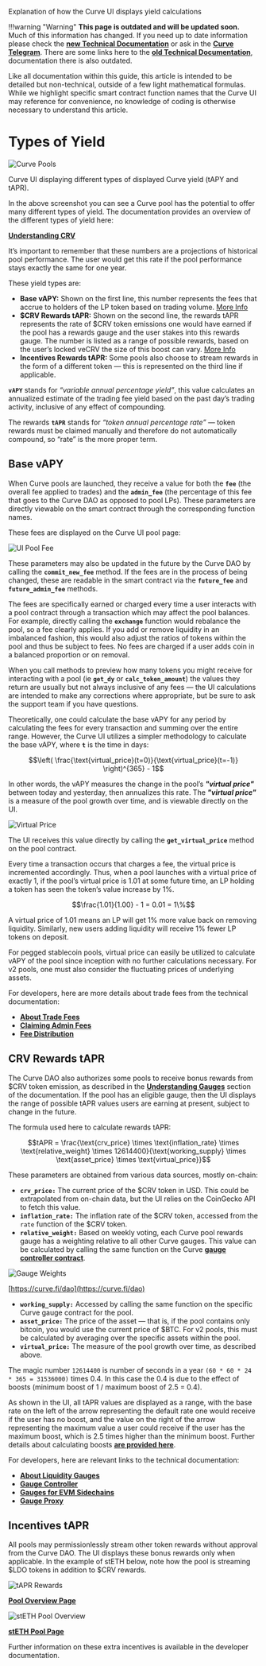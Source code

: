 Explanation of how the Curve UI displays yield calculations

!!!warning "Warning"
    **This page is outdated and will be updated soon.**  Much of this information has changed.  If you need up to date information please check the [**new Technical Documentation**](https://docs.curve.fi/) or ask in the [**Curve Telegram**](https://t.me/curvefi).  There are some links here to the [**old Technical Documentation**](https://curve.readthedocs.io/), documentation there is also outdated.

Like all documentation within this guide, this article is intended to be detailed but non-technical, outside of a few light mathematical formulas. While we highlight specific smart contract function names that the Curve UI may reference for convenience, no knowledge of coding is otherwise necessary to understand this article.

# **Types of Yield**

![Curve Pools](../images/ui/pools.png)

Curve UI displaying different types of displayed Curve yield (tAPY and tAPR).

In the above screenshot you can see a Curve pool has the potential to offer many different types of yield. The documentation provides an overview of the different types of yield here:

[**Understanding CRV**](../crv-token/overview.md)

It’s important to remember that these numbers are a projections of historical pool performance. The user would get this rate if the pool performance stays exactly the same for one year.

These yield types are:

*   **Base vAPY:** Shown on the first line, this number represents the fees that accrue to holders of the LP token based on trading volume. [More Info](https://resources.curve.fi/pools/understanding-curve-pools)​
*   **$CRV Rewards tAPR:** Shown on the second line, the rewards tAPR represents the rate of $CRV token emissions one would have earned if the pool has a rewards gauge and the user stakes into this rewards gauge. The number is listed as a range of possible rewards, based on the user’s locked veCRV the size of this boost can vary. [More Info](https://resources.curve.fi/reward-gauges/understanding-gauges)​
*   **Incentives Rewards tAPR:** Some pools also choose to stream rewards in the form of a different token — this is represented on the third line if applicable.

**`vAPY`** stands for _“variable annual percentage yield”_, this value calculates an annualized estimate of the trading fee yield based on the past day’s trading activity, inclusive of any effect of compounding.

The rewards **`tAPR`** stands for _“token annual percentage rate”_ — token rewards must be claimed manually and therefore do not automatically compound, so “rate” is the more proper term.

## **Base vAPY**

When Curve pools are launched, they receive a value for both the **`fee`** (the overall fee applied to trades) and the **`admin_fee`** (the percentage of this fee that goes to the Curve DAO as opposed to pool LPs). These parameters are directly viewable on the smart contract through the corresponding function names.

These fees are displayed on the Curve UI pool page:

![UI Pool Fee](../images/ui/fee.png)

These parameters may also be updated in the future by the Curve DAO by calling the **`commit_new_fee`** method. If the fees are in the process of being changed, these are readable in the smart contract via the **`future_fee`** and **`future_admin_fee`** methods.

The fees are specifically earned or charged every time a user interacts with a pool contract through a transaction which may affect the pool balances. For example, directly calling the **`exchange`** function would rebalance the pool, so a fee clearly applies. If you add or remove liquidity in an imbalanced fashion, this would also adjust the ratios of tokens within the pool and thus be subject to fees. No fees are charged if a user adds coin in a balanced proportion or on removal.

When you call methods to preview how many tokens you might receive for interacting with a pool (ie **`get_dy`** or **`calc_token_amount`**) the values they return are usually but not always inclusive of any fees — the UI calculations are intended to make any corrections where appropriate, but be sure to ask the support team if you have questions.

Theoretically, one could calculate the base vAPY for any period by calculating the fees for every transaction and summing over the entire range. However, the Curve UI utilizes a simpler methodology to calculate the base vAPY, where **`t`** is the time in days:



$$\left( \frac{\text{virtual_price}(t=0)}{\text{virtual_price}(t=-1)} \right)^{365} - 1$$


In other words, the vAPY measures the change in the pool’s _**"virtual price"**_ between today and yesterday, then annualizes this rate. The _**"virtual price"**_ is a measure of the pool growth over time, and is viewable directly on the UI.

![Virtual Price](../images/ui/virtual-price.webp)

The UI receives this value directly by calling the **`get_virtual_price`** method on the pool contract.

Every time a transaction occurs that charges a fee, the virtual price is incremented accordingly. Thus, when a pool launches with a virtual price of exactly 1, if the pool’s virtual price is 1.01 at some future time, an LP holding a token has seen the token’s value increase by 1%.


$$\frac{1.01}{1.00} - 1 = 0.01 = 1\%$$



A virtual price of 1.01 means an LP will get 1% more value back on removing liquidity. Similarly, new users adding liquidity will receive 1% fewer LP tokens on deposit.

For pegged stablecoin pools, virtual price can easily be utilized to calculate vAPY of the pool since inception with no further calculations necessary. For v2 pools, one must also consider the fluctuating prices of underlying assets.

For developers, here are more details about trade fees from the technical documentation:

*   ​[**About Trade Fees**](https://curve.readthedocs.io/factory-deployer.html?highlight=fees#trade-fees)​
*   ​[**Claiming Admin Fees**](https://curve.readthedocs.io/factory-pools.html?highlight=fees#claiming-admin-fees)​
*   ​[**Fee Distribution**](https://curve.readthedocs.io/dao-fees.html?highlight=fees#fee-distribution)​
    

## **CRV Rewards tAPR**

The Curve DAO also authorizes some pools to receive bonus rewards from $CRV token emission, as described in the [**Understanding Gauges**](https://resources.curve.fi/reward-gauges/understanding-gauges) section of the documentation. If the pool has an eligible gauge, then the UI displays the range of possible tAPR values users are earning at present, subject to change in the future.

The formula used here to calculate rewards tAPR:

$$tAPR = \frac{\text{crv_price} \times \text{inflation_rate} \times \text{relative_weight} \times 12614400}{\text{working_supply} \times \text{asset_price} \times \text{virtual_price}}$$


These parameters are obtained from various data sources, mostly on-chain:

*   **`crv_price:`** The current price of the $CRV token in USD. This could be extrapolated from on-chain data, but the UI relies on the CoinGecko API to fetch this value.
*   **`inflation_rate:`** The inflation rate of the $CRV token, accessed from the `rate` function of the $CRV token.
*   **`relative_weight:`** Based on weekly voting, each Curve pool rewards gauge has a weighting relative to all other Curve gauges. This value can be calculated by calling the same function on the Curve [**gauge controller contract**](https://curve.readthedocs.io/dao-gauges.html#the-gauge-controller).
    
![Gauge Weights](../images/ui/gauge-weights.webp)

​[https://curve.fi/dao](https://curve.fi/dao)​

*   **`working_supply:`** Accessed by calling the same function on the specific Curve gauge contract for the pool.
*   **`asset_price:`** The price of the asset — that is, if the pool contains only bitcoin, you would use the current price of $BTC. For v2 pools, this must be calculated by averaging over the specific assets within the pool.
*   **`virtual_price:`** The measure of the pool growth over time, as described above.
    
The magic number `12614400` is number of seconds in a year `(60 * 60 * 24 * 365 = 31536000)` times 0.4. In this case the 0.4 is due to the effect of boosts (minimum boost of 1 / maximum boost of 2.5 = 0.4).

As shown in the UI, all tAPR values are displayed as a range, with the base rate on the left of the arrow representing the default rate one would receive if the user has no boost, and the value on the right of the arrow representing the maximum value a user could receive if the user has the maximum boost, which is 2.5 times higher than the minimum boost. Further details about calculating boosts [**are provided here**](../reward-gauges/boosting-your-crv-rewards.md).

For developers, here are relevant links to the technical documentation:

*   ​[**About Liquidity Gauges**](https://curve.readthedocs.io/dao-gauges.html?highlight=gauge)​
*   ​[**Gauge Controller**](https://curve.readthedocs.io/dao-gauges.html#the-gauge-controller)​
*   ​[**Gauges for EVM Sidechains**](https://curve.readthedocs.io/dao-gauges-sidechain.html)​
*   ​[**Gauge Proxy**](https://curve.readthedocs.io/dao-ownership.html?highlight=gauge#gaugeproxy)​
    
## **Incentives tAPR**

All pools may permissionlessly stream other token rewards without approval from the Curve DAO. The UI displays these bonus rewards only when applicable. In the example of stETH below, note how the pool is streaming $LDO tokens in addition to $CRV rewards.

![tAPR Rewards](../images/ui/tAPR.webp)

​[**Pool Overview Page**](https://curve.fi/#/ethereum/pools)​

![stETH Pool Overview](../images/ui/steth-overview.webp)

​[**stETH Pool Page**](https://curve.fi/#/ethereum/pools/steth/deposit)​

Further information on these extra incentives is available in the developer documentation.

